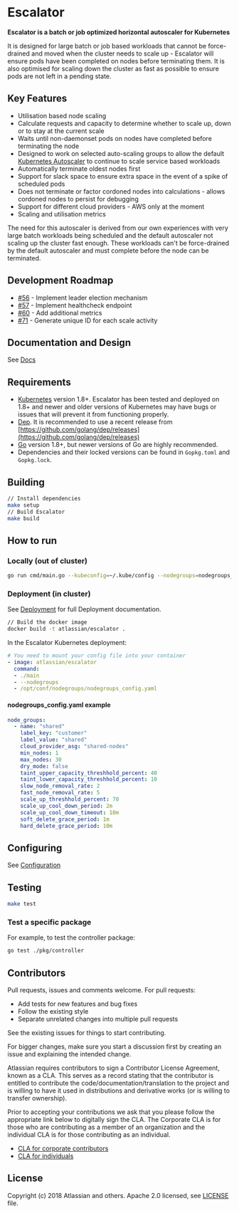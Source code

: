 # Escalator

**Escalator is a batch or job optimized horizontal autoscaler for Kubernetes**

It is designed for large batch or job based workloads that cannot be force-drained and moved when the cluster needs to 
scale up - Escalator will ensure pods have been completed on nodes before terminating them. It is also optimised for 
scaling down the cluster as fast as possible to ensure pods are not left in a pending state.

## Key Features

- Utilisation based node scaling
- Calculate requests and capacity to determine whether to scale up, down or to stay at the current scale
- Waits until non-daemonset pods on nodes have completed before terminating the node
- Designed to work on selected auto-scaling groups to allow the default
  [Kubernetes Autoscaler](https://github.com/kubernetes/autoscaler) to continue to scale service based workloads
- Automatically terminate oldest nodes first
- Support for slack space to ensure extra space in the event of a spike of scheduled pods
- Does not terminate or factor cordoned nodes into calculations - allows cordoned nodes to persist for debugging 
- Support for different cloud providers - AWS only at the moment
- Scaling and utilisation metrics

The need for this autoscaler is derived from our own experiences with very large batch workloads being scheduled and the
default autoscaler not scaling up the cluster fast enough. These workloads can't be force-drained by the default 
autoscaler and must complete before the node can be terminated.

## Development Roadmap

- [#56](https://github.com/atlassian/escalator/issues/56) - Implement leader election mechanism
- [#57](https://github.com/atlassian/escalator/issues/57) - Implement healthcheck endpoint
- [#60](https://github.com/atlassian/escalator/issues/60) - Add additional metrics
- [#71](https://github.com/atlassian/escalator/issues/71) - Generate unique ID for each scale activity

## Documentation and Design

See [Docs](docs/README.md)

## Requirements

- [Kubernetes](https://kubernetes.io/) version 1.8+. Escalator has been tested and deployed on 1.8+ and newer and older 
versions of Kubernetes may have bugs or issues that will prevent it from functioning properly.
- [Dep](https://golang.github.io/dep/). It is recommended to use a recent release from 
[https://github.com/golang/dep/releases](https://github.com/golang/dep/releases)
- [Go](https://golang.org/) version 1.8+, but newer versions of Go are highly recommended.
- Dependencies and their locked versions can be found in `Gopkg.toml` and `Gopkg.lock`.

## Building

```bash
// Install dependencies
make setup
// Build Escalator
make build
```

## How to run

### Locally (out of cluster)

```bash
go run cmd/main.go --kubeconfig=~/.kube/config --nodegroups=nodegroups_config.yaml
```

### Deployment (in cluster)

See [Deployment](./docs/deployment/README.md) for full Deployment documentation.

```bash
// Build the docker image
docker build -t atlassian/escalator .
```

In the Escalator Kubernetes deployment:

```yaml
# You need to mount your config file into your container
- image: atlassian/escalator
  command:
  - ./main
  - --nodegroups
  - /opt/conf/nodegroups/nodegroups_config.yaml
```

#### nodegroups_config.yaml example

```yaml
node_groups:
  - name: "shared"
    label_key: "customer"
    label_value: "shared"
    cloud_provider_asg: "shared-nodes"
    min_nodes: 1
    max_nodes: 30
    dry_mode: false
    taint_upper_capacity_threshhold_percent: 40
    taint_lower_capacity_threshhold_percent: 10
    slow_node_removal_rate: 2
    fast_node_removal_rate: 5
    scale_up_threshhold_percent: 70
    scale_up_cool_down_period: 2m
    scale_up_cool_down_timeout: 10m
    soft_delete_grace_period: 1m
    hard_delete_grace_period: 10m
```

## Configuring

See [Configuration](docs/configuration/README.md)

## Testing

```bash
make test
```

### Test a specific package

For example, to test the controller package:

```bash
go test ./pkg/controller
```

## Contributors

Pull requests, issues and comments welcome. For pull requests:

* Add tests for new features and bug fixes
* Follow the existing style
* Separate unrelated changes into multiple pull requests

See the existing issues for things to start contributing.

For bigger changes, make sure you start a discussion first by creating
an issue and explaining the intended change.

Atlassian requires contributors to sign a Contributor License Agreement,
known as a CLA. This serves as a record stating that the contributor is
entitled to contribute the code/documentation/translation to the project
and is willing to have it used in distributions and derivative works
(or is willing to transfer ownership).

Prior to accepting your contributions we ask that you please follow the appropriate
link below to digitally sign the CLA. The Corporate CLA is for those who are
contributing as a member of an organization and the individual CLA is for
those contributing as an individual.

* [CLA for corporate contributors](https://na2.docusign.net/Member/PowerFormSigning.aspx?PowerFormId=e1c17c66-ca4d-4aab-a953-2c231af4a20b)
* [CLA for individuals](https://na2.docusign.net/Member/PowerFormSigning.aspx?PowerFormId=3f94fbdc-2fbe-46ac-b14c-5d152700ae5d)

## License

Copyright (c) 2018 Atlassian and others.
Apache 2.0 licensed, see [LICENSE](./LICENSE) file.
